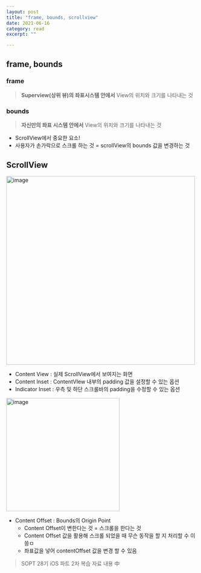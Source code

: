 ```yaml
---
layout: post
title: "frame, bounds, scrollview" 
date: 2021-06-16
category: read 
excerpt: ""

---
```


## frame, bounds

### frame

> **Superview(상위 뷰)의 좌표시스템 안에서** View의 위치와 크기를 나타내는 것

### bounds

> **자신만의 좌표 시스템 안에서** View의 위치와 크기를 나타내는 것

* ScrollView에서 중요한 요소!
* 사용자가 손가락으로 스크롤 하는 것 = scrollView의 bounds 값을 변경하는 것

## ScrollView

<img src="https://user-images.githubusercontent.com/28949235/122188252-bf1d0d80-ceca-11eb-8153-af51a6f95a98.png" alt="image" width=500px />

* Content View : 실제 ScrollView에서 보여지는 화면
* Content Inset : ContentVIew 내부의 padding 값을 설정할 수 있는 옵션
* Indicator Inset : 우측 및 하단 스크롤바의 padding을 수정할 수 있는 옵션

<img src="https://user-images.githubusercontent.com/28949235/122188469-f1c70600-ceca-11eb-9166-6b602ec09aae.png" alt="image" width=300px />

* Content Offset : Bounds의 Origin Point
  * Content Offset이 변한다는 것 = 스크롤을 한다는 것
  * Content Offset 값을 활용해 스크롤 되었을 때 무슨 동작을 할 지 처리할 수 이씅ㅁ
  * 좌표값을 넣어 contentOffset 값을 변경 할 수 있음



> SOPT 28기 iOS 파트 2차 복습 자료 내용 中

